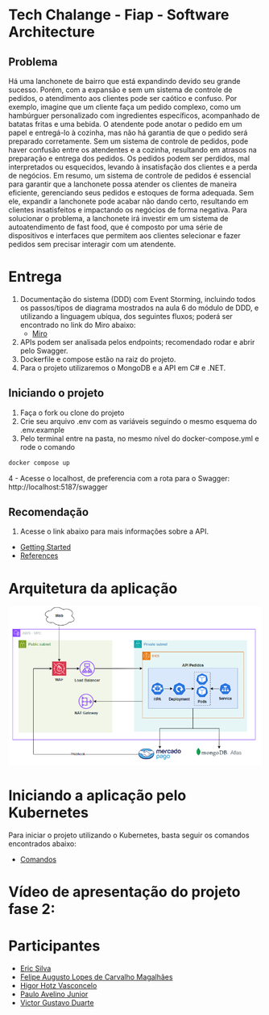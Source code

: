 # Tech Chalange - Fiap - Software Architecture
## Problema
Há uma lanchonete de bairro que está expandindo devido seu grande sucesso. Porém, com a expansão e sem um sistema de controle de pedidos, o atendimento aos clientes pode ser caótico e confuso. Por exemplo, imagine que um cliente faça um pedido complexo, como um hambúrguer personalizado com ingredientes específicos, acompanhado de batatas fritas e uma bebida. O atendente pode anotar o pedido em um papel e entregá-lo à cozinha, mas não há garantia de que o pedido será preparado corretamente. Sem um sistema de controle de pedidos, pode haver confusão entre os atendentes e a cozinha, resultando em atrasos na preparação e entrega dos pedidos. Os pedidos podem ser perdidos, mal interpretados ou esquecidos, levando à insatisfação dos clientes e a perda de negócios. Em resumo, um sistema de controle de pedidos é essencial para garantir que a lanchonete possa atender os clientes de maneira eficiente, gerenciando seus pedidos e estoques de forma adequada. Sem ele, expandir a lanchonete pode acabar não dando certo, resultando em clientes insatisfeitos e impactando os negócios de forma negativa. Para solucionar o problema, a lanchonete irá investir em um sistema de autoatendimento de fast food, que é composto por uma série de dispositivos e interfaces que permitem aos clientes selecionar e fazer pedidos sem precisar interagir com um atendente.

# Entrega
1. Documentação do sistema (DDD) com Event Storming, incluindo todos os passos/tipos de diagrama mostrados na aula 6 do módulo de DDD, e utilizando a linguagem ubíqua, dos seguintes fluxos; poderá ser encontrado no link do Miro abaixo:
    - [Miro](https://miro.com/app/board/uXjVKaMIl9E=/?share_link_id=150094922925)
2. APIs podem ser analisada pelos endpoints; recomendado rodar e abrir pelo Swagger.
3. Dockerfile e compose estão na raiz do projeto.
4. Para o projeto utilizaremos o MongoDB e a API em C# e .NET.

## Iniciando o projeto

1. Faça o fork ou clone do projeto
2. Crie seu arquivo .env com as variáveis seguindo o mesmo esquema do .env.example
3. Pelo terminal entre na pasta, no mesmo nível do docker-compose.yml e rode o comando
```sh
docker compose up
```
4 - Acesse o localhost, de preferencia com a rota para o Swagger: http://localhost:5187/swagger

## Recomendação
1. Acesse o link abaixo para mais informações sobre a API.
- [Getting Started](https://7soat-g28.apidocumentation.com/guide/getting-started)
- [References](https://7soat-g28.apidocumentation.com/reference)

# Arquitetura da aplicação
![Arquitetura](./assets/DesenhoArquiteturaFase2_v1.png)
# Iniciando a aplicação pelo Kubernetes
Para iniciar o projeto utilizando o Kubernetes, basta seguir os comandos encontrados abaixo:
- [Comandos](./k8s/comandos.md)
# Vídeo de apresentação do projeto fase 2:

# Participantes
- [Eric Silva](https://github.com/ericdss)
- [Felipe Augusto Lopes de Carvalho Magalhães](https://github.com/ALCM-bit)
- [Higor Hotz Vasconcelo](https://github.com/highotz)
- [Paulo Avelino Junior](https://github.com/PauloAvelino)
- [Victor Gustavo Duarte](https://github.com/victorg-duarte)
